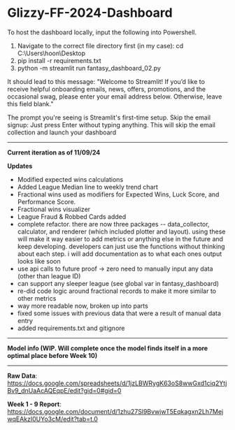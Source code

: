 # Glizzy-FF-2024-Dashboard

To host the dashboard locally, input the following into Powershell. 
1. Navigate to the correct file directory first (in my case): cd C:\Users\hoon\Desktop
2. pip install -r requirements.txt
3. python -m streamlit run fantasy_dashboard_02.py

It should lead to this message:
      "Welcome to Streamlit!
      If you’d like to receive helpful onboarding emails, news, offers, promotions,
      and the occasional swag, please enter your email address below. Otherwise,
      leave this field blank."

The prompt you're seeing is Streamlit's first-time setup.
Skip the email signup:
  Just press Enter without typing anything. This will skip the email collection and launch your dashboard

________

**Current iteration as of 11/09/24**

**Updates**
- Modified expected wins calculations
- Added League Median line to weekly trend chart
- Fractional wins used as modifiers for Expected Wins, Luck Score, and Performance Score.
- Fractional wins visualizer
- League Fraud & Robbed Cards added
- complete refactor. there are now three packages -- data_collector, calculator, and renderer (which included plotter and layout). using these will make it way easier to add metrics or anything else in the future and keep developing. developers can just use the functions without thinking about each step. i will add documentation as to what each ones output looks like soon
- use api calls to future proof -> zero need to manually input any data (other than league ID)
- can support any sleeper league (see global var in fantasy_dashboard)
- re-did code logic around fractional records to make it more similar to other metrics
- way more readable now, broken up into parts
- fixed some issues with previous data that were a result of manual data entry
- added requirements.txt and gitignore

________
**Model info (WIP. Will complete once the model finds itself in a more optimal place before Week 10)**


________
**Raw Data**: https://docs.google.com/spreadsheets/d/1jzLBWRygK63oS8wwGxd1ciq2YtjBv9_dnUaAcAQEqpE/edit?gid=0#gid=0

**Week 1 - 9 Report**: https://docs.google.com/document/d/1zhu27Sl9BvwjwT5Eqkagxn2Lh7MejwqEAkzI0UYo3cM/edit?tab=t.0
